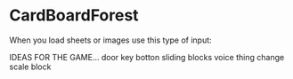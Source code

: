 # CardBoardForest

When you load sheets or images use this type of input:



IDEAS FOR THE GAME...
door
key
botton
sliding blocks
voice thing
change scale block


